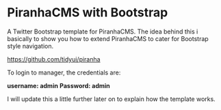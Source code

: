 PiranhaCMS with Bootstrap
=================

A Twitter Bootstrap template for PiranhaCMS. The idea behind this i basically to show you how to extend PiranhaCMS to cater for Bootstrap style navigation.

https://github.com/tidyui/piranha

To login to manager, the credentials are:

<strong>username: admin</strong>
<strong>Password: admin</strong>

I will update this a little further later on to explain how the template works.
